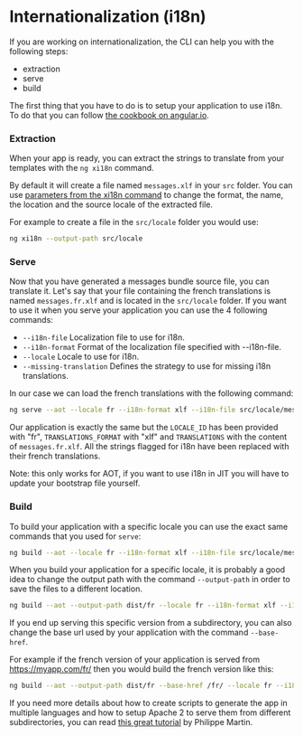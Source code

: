 # Internationalization (i18n)

If you are working on internationalization, the CLI can help you with the following steps:
- extraction
- serve
- build

The first thing that you have to do is to setup your application to use i18n.
To do that you can follow [the cookbook on angular.io](https://angular.io/guide/i18n).

### Extraction
When your app is ready, you can extract the strings to translate from your templates with the
`ng xi18n` command.

By default it will create a file named `messages.xlf` in your `src` folder.
You can use [parameters from the xi18n command](1-x/./xi18n) to change the format,
the name, the location and the source locale of the extracted file.

For example to create a file in the `src/locale` folder you would use:
```sh
ng xi18n --output-path src/locale
```

### Serve
Now that you have generated a messages bundle source file, you can translate it.
Let's say that your file containing the french translations is named `messages.fr.xlf`
and is located in the `src/locale` folder.
If you want to use it when you serve your application you can use the 4 following commands:
- `--i18n-file` Localization file to use for i18n.
- `--i18n-format` Format of the localization file specified with --i18n-file.
- `--locale` Locale to use for i18n.
- `--missing-translation` Defines the strategy to use for missing i18n translations.

In our case we can load the french translations with the following command:
```sh
ng serve --aot --locale fr --i18n-format xlf --i18n-file src/locale/messages.fr.xlf --missing-translation error
```

Our application is exactly the same but the `LOCALE_ID` has been provided with "fr",
`TRANSLATIONS_FORMAT` with "xlf" and `TRANSLATIONS` with the content of `messages.fr.xlf`.
All the strings flagged for i18n have been replaced with their french translations.

Note: this only works for AOT, if you want to use i18n in JIT you will have to update
your bootstrap file yourself.

### Build
To build your application with a specific locale you can use the exact same commands
that you used for `serve`:
```sh
ng build --aot --locale fr --i18n-format xlf --i18n-file src/locale/messages.fr.xlf --missing-translation error
```

When you build your application for a specific locale, it is probably a good idea to change
the output path with the command `--output-path` in order to save the files to a different location.

```sh
ng build --aot --output-path dist/fr --locale fr --i18n-format xlf --i18n-file src/locale/messages.fr.xlf --missing-translation error
```

If you end up serving this specific version from a subdirectory, you can also change
the base url used by your application with the command `--base-href`.

For example if the french version of your application is served from https://myapp.com/fr/
then you would build the french version like this:

```sh
ng build --aot --output-path dist/fr --base-href /fr/ --locale fr --i18n-format xlf --i18n-file src/locale/messages.fr.xlf --missing-translation error
```

If you need more details about how to create scripts to generate the app in multiple
languages and how to setup Apache 2 to serve them from different subdirectories,
you can read [this great tutorial](https://medium.com/@feloy/deploying-an-i18n-angular-app-with-angular-cli-fc788f17e358#.1xq4iy6fp)
by Philippe Martin.
